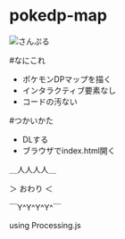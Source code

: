 pokedp-map
==========

![さんぷる](https://raw.github.com/wiki/suneo3476/pokedp-map/images/sample-map.png)

#なにこれ
- ポケモンDPマップを描く
- インタラクティブ要素なし
- コードの汚ない

#つかいかた
- DLする
- ブラウザでindex.html開く

＿人人人人＿

＞ おわり ＜

￣Y^Y^Y^Y^￣

using Processing.js
